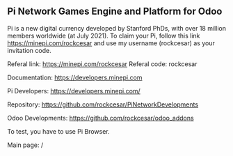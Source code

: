Pi Network Games Engine and Platform for Odoo
-----------------

Pi is a new digital currency developed by Stanford PhDs, with over 18 million members worldwide (at July 2021). To claim your Pi, follow this link https://minepi.com/rockcesar and use my username (rockcesar) as your invitation code.

Referal link: https://minepi.com/rockcesar
Referal code: rockcesar

Documentation: https://developers.minepi.com

Pi Developers: https://developers.minepi.com/

Repository: https://github.com/rockcesar/PiNetworkDevelopments

Odoo Developments: https://github.com/rockcesar/odoo_addons

To test, you have to use Pi Browser.

Main page: /

